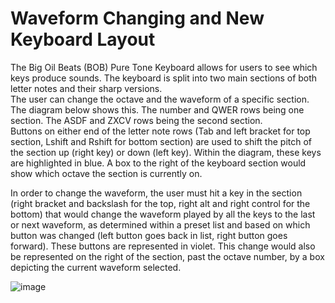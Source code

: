 # Waveform Changing and New Keyboard Layout
The Big Oil Beats (BOB) Pure Tone Keyboard allows for users to see which keys produce sounds.
The keyboard is split into two main sections of both letter notes and their sharp versions.  
The user can change the octave and the waveform of a specific section.  The diagram below shows this.
The number and QWER rows being one section. The ASDF and ZXCV rows being the second section.  
Buttons on either end of the letter note rows (Tab and left bracket for top section, Lshift 
and Rshift for bottom section) are used to shift the pitch of the section up (right key) or down (left key). 
Within the diagram, these keys are highlighted in blue.
A box to the right of the keyboard section would show which octave the section is currently on. 

In order to change the waveform, the user must hit a key in the section (right bracket and backslash for the top, right alt and right control for the bottom) that would change 
the waveform played by all the keys to the last or next waveform, as determined within a preset list and based on which button was changed (left button goes 
back in list, right button goes forward).  These buttons are represented in violet. This change would also be represented on the right of the section, past 
the octave number, by a box depicting the current waveform selected.

![image](https://github.com/JGPerks/Pure-Tone/assets/158597448/4f6cbf17-77fc-4fa8-ae9a-463ef3f7bfa0)
